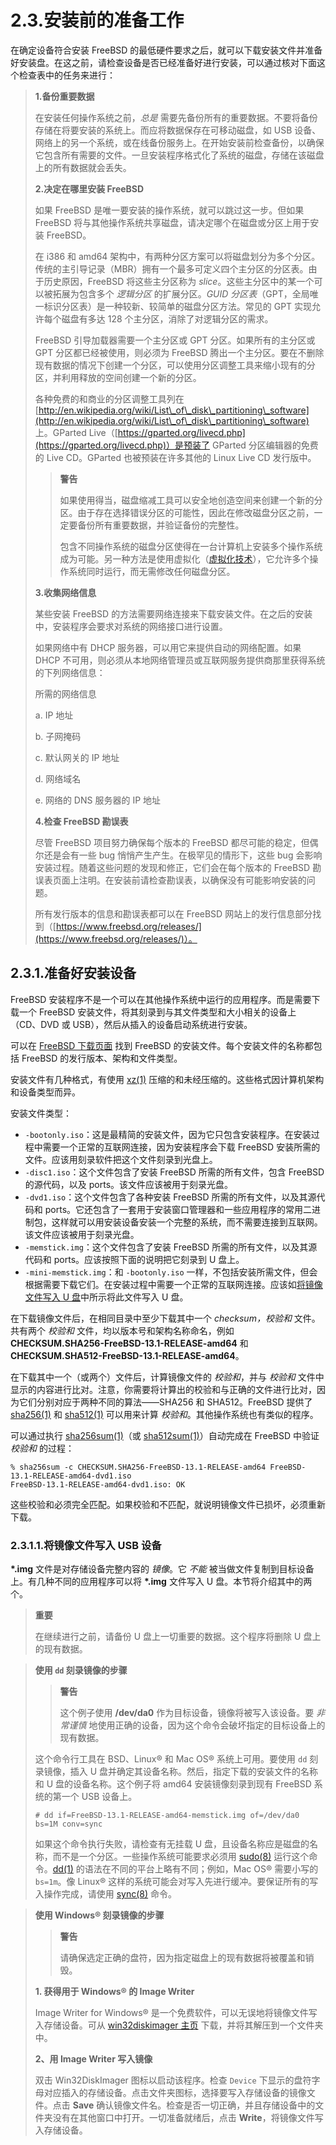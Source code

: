 # 2.3.安装前的准备工作

在确定设备符合安装 FreeBSD 的最低硬件要求之后，就可以下载安装文件并准备好安装盘。在这之前，请检查设备是否已经准备好进行安装，可以通过核对下面这个检查表中的任务来进行：

> **1.备份重要数据**
>
> 在安装任何操作系统之前，_总是_ 需要先备份所有的重要数据。不要将备份存储在将要安装的系统上。而应将数据保存在可移动磁盘，如 USB 设备、网络上的另一个系统，或在线备份服务上。在开始安装前检查备份，以确保它包含所有需要的文件。一旦安装程序格式化了系统的磁盘，存储在该磁盘上的所有数据就会丢失。
>
> **2.决定在哪里安装 FreeBSD**
>
> 如果 FreeBSD 是唯一要安装的操作系统，就可以跳过这一步。但如果 FreeBSD 将与其他操作系统共享磁盘，请决定哪个在磁盘或分区上用于安装 FreeBSD。
>
> 在 i386 和 amd64 架构中，有两种分区方案可以将磁盘划分为多个分区。传统的主引导记录（MBR）拥有一个最多可定义四个主分区的分区表。由于历史原因，FreeBSD 将这些主分区称为 _slice_。这些主分区中的某一个可以被拓展为包含多个 _逻辑分区_ 的扩展分区。_GUID 分区表_（GPT，全局唯一标识分区表）是一种较新、较简单的磁盘分区方法。常见的 GPT 实现允许每个磁盘有多达 128 个主分区，消除了对逻辑分区的需求。
>
> FreeBSD 引导加载器需要一个主分区或 GPT 分区。如果所有的主分区或 GPT 分区都已经被使用，则必须为 FreeBSD 腾出一个主分区。要在不删除现有数据的情况下创建一个分区，可以使用分区调整工具来缩小现有的分区，并利用释放的空间创建一个新的分区。
>
> 各种免费的和商业的分区调整工具列在 [http://en.wikipedia.org/wiki/List\_of\_disk\_partitioning\_software](http://en.wikipedia.org/wiki/List\_of\_disk\_partitioning\_software) 上。GParted Live（[https://gparted.org/livecd.php](https://gparted.org/livecd.php)）是预装了 GParted 分区编辑器的免费的 Live CD。GParted 也被预装在许多其他的 Linux Live CD 发行版中。
>
> > **警告**
> >
> > 如果使用得当，磁盘缩减工具可以安全地创造空间来创建一个新的分区。由于存在选择错误分区的可能性，因此在修改磁盘分区之前，一定要备份所有重要数据，并验证备份的完整性。
> >
> > 包含不同操作系统的磁盘分区使得在一台计算机上安装多个操作系统成为可能。另一种方法是使用虚拟化（[虚拟化技术](https://docs.freebsd.org/en/books/handbook/virtualization/index.html#virtualization)），它允许多个操作系统同时运行，而无需修改任何磁盘分区。
>
> **3.收集网络信息**
>
> 某些安装 FreeBSD 的方法需要网络连接来下载安装文件。在之后的安装中，安装程序会要求对系统的网络接口进行设置。
>
> 如果网络中有 DHCP 服务器，可以用它来提供自动的网络配置。如果 DHCP 不可用，则必须从本地网络管理员或互联网服务提供商那里获得系统的下列网络信息：
>
> 所需的网络信息
>
> a. IP 地址
>
> b. 子网掩码
>
> c. 默认网关的 IP 地址
>
> d. 网络域名
>
> e. 网络的 DNS 服务器的 IP 地址
>
> **4.检查 FreeBSD 勘误表**
>
> 尽管 FreeBSD 项目努力确保每个版本的 FreeBSD 都尽可能的稳定，但偶尔还是会有一些 bug 悄悄产生产生。在极罕见的情形下，这些 bug 会影响安装过程。随着这些问题的发现和修正，它们会在每个版本的 FreeBSD 勘误表页面上注明。在安装前请检查勘误表，以确保没有可能影响安装的问题。
>
> 所有发行版本的信息和勘误表都可以在 FreeBSD 网站上的发行信息部分找到（[https://www.freebsd.org/releases/](https://www.freebsd.org/releases/)）。

## 2.3.1.准备好安装设备

FreeBSD 安装程序不是一个可以在其他操作系统中运行的应用程序。而是需要下载一个 FreeBSD 安装文件，将其刻录到与其文件类型和大小相关的设备上（CD、DVD 或 USB），然后从插入的设备启动系统进行安装。

可以在 [FreeBSD 下载页面](https://www.freebsd.org/where/) 找到 FreeBSD 的安装文件。每个安装文件的名称都包括 FreeBSD 的发行版本、架构和文件类型。

安装文件有几种格式，有使用 [xz(1)](https://www.freebsd.org/cgi/man.cgi?query=xz&sektion=1&format=html) 压缩的和未经压缩的。这些格式因计算机架构和设备类型而异。

安装文件类型：

* `-bootonly.iso`：这是最精简的安装文件，因为它只包含安装程序。在安装过程中需要一个正常的互联网连接，因为安装程序会下载 FreeBSD 安装所需的文件。应该用刻录软件把这个文件刻录到光盘上。
* `-disc1.iso`：这个文件包含了安装 FreeBSD 所需的所有文件，包含 FreeBSD 的源代码，以及 ports。该文件应该被用于刻录光盘。
* `-dvd1.iso`：这个文件包含了各种安装 FreeBSD 所需的所有文件，以及其源代码和 ports。它还包含了一套用于安装窗口管理器和一些应用程序的常用二进制包，这样就可以用安装设备安装一个完整的系统，而不需要连接到互联网。该文件应该被用于刻录光盘。
* `-memstick.img`：这个文件包含了安装 FreeBSD 所需的所有文件，以及其源代码和 ports。应该按照下面的说明把它刻录到 U 盘上。
* `-mini-memstick.img`：和 `-bootonly.iso` 一样，不包括安装所需文件，但会根据需要下载它们。在安装过程中需要一个正常的互联网连接。应该如[将镜像文件写入 U 盘](https://docs.freebsd.org/en/books/handbook/bsdinstall/#bsdinstall-usb)中所示将此文件写入 U 盘。

在下载镜像文件后，在相同目录中至少下载其中一个 *checksum，校验和* 文件。共有两个 *校验和* 文件，均以版本号和架构名称命名，例如 **CHECKSUM.SHA256-FreeBSD-13.1-RELEASE-amd64** 和 **CHECKSUM.SHA512-FreeBSD-13.1-RELEASE-amd64**。

在下载其中一个（或两个）文件后，计算镜像文件的 *校验和*，并与 *校验和* 文件中显示的内容进行比对。注意，你需要将计算出的校验和与正确的文件进行比对，因为它们分别对应于两种不同的算法——SHA256 和 SHA512。FreeBSD 提供了 [sha256(1)](https://www.freebsd.org/cgi/man.cgi?query=sha256&sektion=1&format=html) 和 [sha512(1)](https://www.freebsd.org/cgi/man.cgi?query=sha512&sektion=1&format=html) 可以用来计算 *校验和*。其他操作系统也有类似的程序。

可以通过执行 [sha256sum(1)](https://www.freebsd.org/cgi/man.cgi?query=sha256sum&sektion=1&format=html)（或 [sha512sum(1)](https://www.freebsd.org/cgi/man.cgi?query=sha512sum&sektion=1&format=html)）自动完成在 FreeBSD 中验证 *校验和* 的过程：

```
% sha256sum -c CHECKSUM.SHA256-FreeBSD-13.1-RELEASE-amd64 FreeBSD-13.1-RELEASE-amd64-dvd1.iso
FreeBSD-13.1-RELEASE-amd64-dvd1.iso: OK
```

这些校验和必须完全匹配。如果校验和不匹配，就说明镜像文件已损坏，必须重新下载。

### 2.3.1.1.将镜像文件写入 USB 设备

**\*.img** 文件是对存储设备完整内容的 _镜像_。它 _不能_ 被当做文件复制到目标设备上。有几种不同的应用程序可以将 **\*.img** 文件写入 U 盘。本节将介绍其中的两个。

> **重要**
>
> 在继续进行之前，请备份 U 盘上一切重要的数据。这个程序将删除 U 盘上的现有数据。

> **使用 `dd` 刻录镜像的步骤**
>
> > **警告**
> >
> > 这个例子使用 **/dev/da0** 作为目标设备，镜像将被写入该设备。要 _非常谨慎_ 地使用正确的设备，因为这个命令会破坏指定的目标设备上的现有数据。
>
> 这个命令行工具在 BSD、Linux® 和 Mac OS® 系统上可用。要使用 `dd` 刻录镜像，插入 U 盘并确定其设备名称。然后，指定下载的安装文件的名称和 U 盘的设备名称。这个例子将 amd64 安装镜像刻录到现有 FreeBSD 系统的第一个 USB 设备上。
>
> ```
> # dd if=FreeBSD-13.1-RELEASE-amd64-memstick.img of=/dev/da0 bs=1M conv=sync
> ```
>
> 如果这个命令执行失败，请检查有无挂载 U 盘，且设备名称应是磁盘的名称，而不是一个分区。一些操作系统可能要求必须用 [sudo(8)](https://www.freebsd.org/cgi/man.cgi?query=sudo\&sektion=8\&format=html) 运行这个命令。[dd(1)](https://www.freebsd.org/cgi/man.cgi?query=dd\&sektion=1\&format=html) 的语法在不同的平台上略有不同；例如，Mac OS® 需要小写的 `bs=1m`。像 Linux® 这样的系统可能会对写入先进行缓冲。要保证所有的写入操作完成，请使用 [sync(8)](https://www.freebsd.org/cgi/man.cgi?query=sync\&sektion=8\&format=html) 命令。

> **使用 Windows® 刻录镜像的步骤**
>
> > **警告**
> >
> > 请确保选定正确的盘符，因为指定磁盘上的现有数据将被覆盖和销毁。
>
> **1. 获得用于 Windows® 的 Image Writer**
>
> Image Writer for Windows® 是一个免费软件，可以无误地将镜像文件写入存储设备。可从 [win32diskimager 主页](https://sourceforge.net/projects/win32diskimager/) 下载，并将其解压到一个文件夹中。
>
> **2、用 Image Writer 写入镜像**
>
> 双击 Win32DiskImager 图标以启动该程序。检查 `Device` 下显示的盘符字母对应插入的存储设备。点击文件夹图标，选择要写入存储设备的镜像文件。点击 **Save** 确认镜像文件名。检查是否一切正确，并且存储设备中的文件夹没有在其他窗口中打开。一切准备就绪后，点击 **Write**，将镜像文件写入存储设备。
